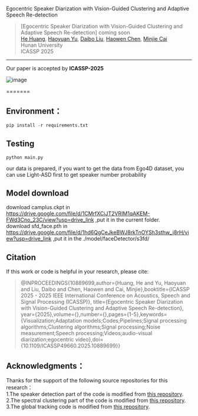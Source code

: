 
Egocentric Speaker Diarization with Vision-Guided Clustering and Adaptive Speech Re-detection

> [Egocentric Speaker Diarization with Vision-Guided Clustering and Adaptive Speech Re-detection] coming soon <br>
> [He Huang](https://ieeexplore.ieee.org/author/677931166674759), [Haoyuan Yu](https://yu-haoyuan.github.io/), [Daibo Liu](https://sites.google.com/site/dbliuuestc/), [Haowen Chen](http://csee.hnu.edu.cn/people/chenhaowen), [Minjie Cai](https://cai-mj.github.io/) <br>
> Hunan University <br>
> ICASSP 2025
---

Our paper is accepted by **ICASSP-2025**

![image](https://github.com/yu-haoyuan/EgoDiarization/blob/main/fig1.png)


=======
## Environment：
```python
pip install -r requirements.txt
```

Testing
---
```
python main.py
```

our data is prepared, if you want to get the data from Ego4D dataset, you can use Light-ASD first to get speaker number probability

Model download
---  
download camplus.ckpt in https://drive.google.com/file/d/1CMrfXCiJT2VRIM1qAKEM-FWd3Cno_23C/view?usp=drive_link ,put it in the current folder.  
download sfd_face.pth in https://drive.google.com/file/d/1hd6QgCeJkeBWJ8rkTnOYSh3sthw_j8rH/view?usp=drive_link ,put it in the ./model/faceDetector/s3fd/ 


Citation
---
If this work or code is helpful in your research, please cite:

> @INPROCEEDINGS{10889699,author={Huang, He and Yu, Haoyuan and Liu, Daibo and Chen, Haowen and Cai, Minjie},booktitle={ICASSP 2025 - 2025 IEEE International Conference on Acoustics, Speech and Signal Processing (ICASSP)}, title={Egocentric Speaker Diarization with Vision-Guided Clustering and Adaptive Speech Re-detection}, year={2025},volume={},number={},pages={1-5},keywords={Visualization;Adaptation models;Codes;Pipelines;Signal processing algorithms;Clustering algorithms;Signal processing;Noise measurement;Speech processing;Videos;audio-visual diarization;egocentric video},doi={10.1109/ICASSP49660.2025.10889699}}



## Acknowledgments：  
Thanks for the support of the following source repositories for this research：  
1.The speaker detection part of the code is modified from [this repository](https://github.com/Junhua-Liao/Light-ASD).  
2.The spectral clustering part of the code is modified from [this repository](https://gitee.com/Wilder_ting/speaker_diarization).  
3.The global tracking code is modified from [this repository](https://github.com/EGO4D/audio-visual).  



